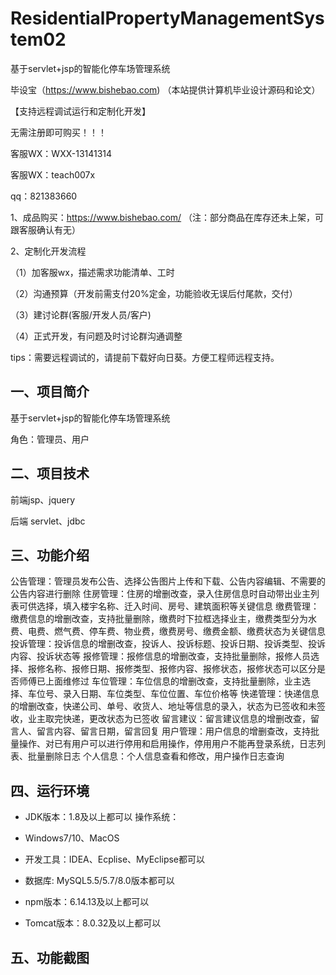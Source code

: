 # ResidentialPropertyManagementSystem02
 基于servlet+jsp的智能化停车场管理系统

毕设宝（https://www.bishebao.com) （本站提供计算机毕业设计源码和论文）

【支持远程调试运行和定制化开发】

无需注册即可购买！！！

客服WX：WXX-13141314

客服WX：teach007x

qq：821383660


1、成品购买：https://www.bishebao.com/ （注：部分商品在库存还未上架，可跟客服确认有无）

2、定制化开发流程

（1）加客服wx，描述需求功能清单、工时

（2）沟通预算（开发前需支付20%定金，功能验收无误后付尾款，交付）

（3）建讨论群(客服/开发人员/客户)

（4）正式开发，有问题及时讨论群沟通调整

tips：需要远程调试的，请提前下载好向日葵。方便工程师远程支持。
<h2>一、项目简介</h2>
基于servlet+jsp的智能化停车场管理系统

角色：管理员、用户
<h2>二、项目技术</h2>
前端jsp、jquery

后端 servlet、jdbc
<h2>三、功能介绍</h2>
<div class="markdown-heading" dir="auto">
<div class="markdown-heading" dir="auto">

公告管理：管理员发布公告、选择公告图片上传和下载、公告内容编辑、不需要的公告内容进行删除
住房管理：住房的增删改查，录入住房信息时自动带出业主列表可供选择，填入楼宇名称、迁入时间、房号、建筑面积等关键信息
缴费管理：缴费信息的增删改查，支持批量删除，缴费时下拉框选择业主，缴费类型分为水费、电费、燃气费、停车费、物业费，缴费房号、缴费金额、缴费状态为关键信息
投诉管理：投诉信息的增删改查，投诉人、投诉标题、投诉日期、投诉类型、投诉内容、投诉状态等
报修管理：报修信息的增删改查，支持批量删除，报修人员选择、报修名称、报修日期、报修类型、报修内容、报修状态，报修状态可以区分是否师傅已上面维修过
车位管理：车位信息的增删改查，支持批量删除，业主选择、车位号、录入日期、车位类型、车位位置、车位价格等
快递管理：快递信息的增删改查，快递公司、单号、收货人、地址等信息的录入，状态为已签收和未签收，业主取完快递，更改状态为已签收
留言建议：留言建议信息的增删改查，留言人、留言内容、留言日期，留言回复
用户管理：用户信息的增删查改，支持批量操作、对已有用户可以进行停用和启用操作，停用用户不能再登录系统，日志列表、批量删除日志
个人信息：个人信息查看和修改，用户操作日志查询

</div>
<h2>四、运行环境</h2>
<ul dir="auto">
 	<li>
<p dir="auto">JDK版本：1.8及以上都可以 操作系统：</p>
</li>
 	<li>
<p dir="auto">Windows7/10、MacOS</p>
</li>
 	<li>
<p dir="auto">开发工具：IDEA、Ecplise、MyEclipse都可以</p>
</li>
 	<li>
<p dir="auto">数据库: MySQL5.5/5.7/8.0版本都可以</p>
</li>
 	<li>
<p dir="auto">npm版本：6.14.13及以上都可以</p>
</li>
 	<li>
<p dir="auto">Tomcat版本：8.0.32及以上都可以</p>
</li>
</ul>
<h2>五、功能截图</h2>
<img class="aligncenter size-full wp-image" src="https://www.bishebao.com/wp-content/uploads/2024/07/Java毕业设计-基于ssm的小区物业管理系统/result/image_10_2.png" alt="" />
<img class="aligncenter size-full wp-image" src="https://www.bishebao.com/wp-content/uploads/2024/07/Java毕业设计-基于ssm的小区物业管理系统/result/image_11_3.png" alt="" />
<img class="aligncenter size-full wp-image" src="https://www.bishebao.com/wp-content/uploads/2024/07/Java毕业设计-基于ssm的小区物业管理系统/result/image_12_4.png" alt="" />
<img class="aligncenter size-full wp-image" src="https://www.bishebao.com/wp-content/uploads/2024/07/Java毕业设计-基于ssm的小区物业管理系统/result/image_13_5.png" alt="" />
<img class="aligncenter size-full wp-image" src="https://www.bishebao.com/wp-content/uploads/2024/07/Java毕业设计-基于ssm的小区物业管理系统/result/image_14_6.png" alt="" />
<img class="aligncenter size-full wp-image" src="https://www.bishebao.com/wp-content/uploads/2024/07/Java毕业设计-基于ssm的小区物业管理系统/result/image_1_1.png" alt="" />
<img class="aligncenter size-full wp-image" src="https://www.bishebao.com/wp-content/uploads/2024/07/Java毕业设计-基于ssm的小区物业管理系统/result/image_2_7.png" alt="" />
<img class="aligncenter size-full wp-image" src="https://www.bishebao.com/wp-content/uploads/2024/07/Java毕业设计-基于ssm的小区物业管理系统/result/image_3_8.png" alt="" />
<img class="aligncenter size-full wp-image" src="https://www.bishebao.com/wp-content/uploads/2024/07/Java毕业设计-基于ssm的小区物业管理系统/result/image_4_9.png" alt="" />
<img class="aligncenter size-full wp-image" src="https://www.bishebao.com/wp-content/uploads/2024/07/Java毕业设计-基于ssm的小区物业管理系统/result/image_5_10.png" alt="" />
<img class="aligncenter size-full wp-image" src="https://www.bishebao.com/wp-content/uploads/2024/07/Java毕业设计-基于ssm的小区物业管理系统/result/image_6_11.png" alt="" />
<img class="aligncenter size-full wp-image" src="https://www.bishebao.com/wp-content/uploads/2024/07/Java毕业设计-基于ssm的小区物业管理系统/result/image_7_12.png" alt="" />
<img class="aligncenter size-full wp-image" src="https://www.bishebao.com/wp-content/uploads/2024/07/Java毕业设计-基于ssm的小区物业管理系统/result/image_8_13.png" alt="" />
<img class="aligncenter size-full wp-image" src="https://www.bishebao.com/wp-content/uploads/2024/07/Java毕业设计-基于ssm的小区物业管理系统/result/image_9_14.png" alt="" />

</div>